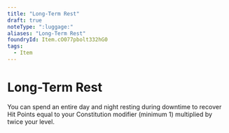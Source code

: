 ```yaml
---
title: "Long-Term Rest"
draft: true
noteType: ":luggage:"
aliases: "Long-Term Rest"
foundryId: Item.cO077pbolt332hG0
tags:
  - Item
---
```


# Long-Term Rest

You can spend an entire day and night resting during downtime to recover Hit Points equal to your Constitution modifier (minimum 1) multiplied by twice your level.
